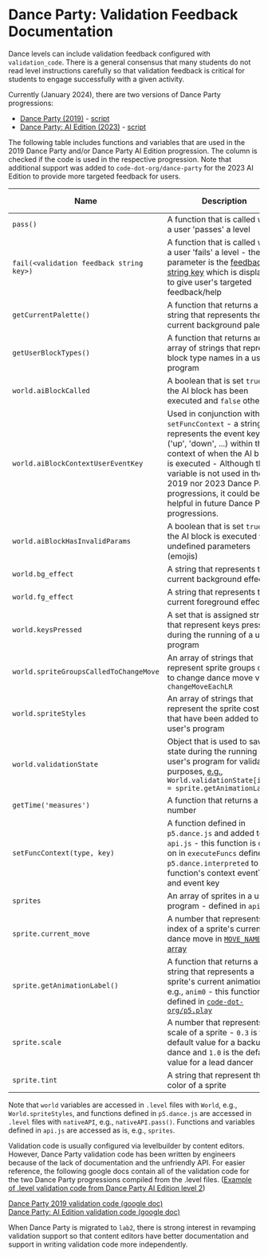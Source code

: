 # Dance Party: Validation Feedback Documentation

Dance levels can include validation feedback configured with `validation_code`. There is a general consensus that many students do not read level instructions carefully so that validation feedback is critical for students to engage successfully with a given activity.

Currently (January 2024), there are two versions of Dance Party progressions:
- [Dance Party (2019)](https://studio.code.org/s/dance-2019) - [script](https://github.com/code-dot-org/code-dot-org/blob/staging/dashboard/config/scripts_json/dance-2019.script_json)
- [Dance Party: AI Edition (2023)](https://studio.code.org/s/dance-ai-2023) - [script](https://github.com/code-dot-org/code-dot-org/blob/staging/dashboard/config/scripts_json/dance-ai-2023.script_json)

The following table includes functions and variables that are used in the 2019 Dance Party and/or Dance Party AI Edition progression. The column is checked if the code is used in the respective progression. Note that additional support was added to `code-dot-org/dance-party` for the 2023 AI Edition to provide more targeted feedback for users.

| Name | Description | 2019 Dance | 2023 AI |
| --- | --- | --- | --- |
| `pass()` | A function that is called when a user 'passes' a level |  &check; |  &check; |
| `fail(<validation feedback string key>)` | A function that is called when a user 'fails' a level - the parameter is the [feedback string key](https://github.com/code-dot-org/code-dot-org/blob/staging/apps/i18n/dance/en_us.json) which is displayed to give user's targeted feedback/help | &check; |  &check; |
| `getCurrentPalette()` | A function that returns a string that represents the current background palette | | &check;  |
| `getUserBlockTypes()` | A function that returns an array of strings that represent block type names in a user's program | | &check;  |
| `world.aiBlockCalled` | A boolean that is set `true` if the AI block has been executed and `false` otherwise | | &check;  |
| `world.aiBlockContextUserEventKey` | Used in conjunction with `setFuncContext` - a string that represents the event key ('up', 'down', ...) within the context of when the AI block is executed - Although this variable is not used in the 2019 nor 2023 Dance Party progressions, it could be helpful in future Dance Party progressions. | | &check;  |
| `world.aiBlockHasInvalidParams` | A boolean that is set `true` if the AI block is executed with undefined parameters (emojis) | | &check;  |
| `world.bg_effect` | A string that represents the current background effect | | &check;  |
| `world.fg_effect` | A string that represents the current foreground effect | | &check;  |
| `world.keysPressed` | A set that is assigned strings that represent keys pressed during the running of a user's program | &check; |  &check; |
| `world.spriteGroupsCalledToChangeMove` | An array of strings that represent sprite groups called to change dance move via `changeMoveEachLR` | | &check;  |
| `world.spriteStyles` | An array of strings that represent the sprite costumes that have been added to a user's program | | &check;  |
| `world.validationState` | Object that is used to save state during the running of the user's program for validation purposes, [e.g.](https://github.com/code-dot-org/code-dot-org/blob/34be28fcefbf84f2cefec08e06abff311fc1befa/dashboard/config/levels/custom/dance/Dance_2019_03.level#L34C26-L34C26), `World.validationState[index] = sprite.getAnimationLabel()` | &check; |  &check; |
| `getTime('measures')` | A function that returns a number | &check; |  &check; |
| `setFuncContext(type, key)` | A function defined in `p5.dance.js` and added to `api.js` - this function is called on in `executeFuncs` defined in `p5.dance.interpreted` to set a function's context eventType and event key | | &check;  |
| `sprites` | An array of sprites in a user's program - defined in `api.js` | &check; |  &check; |
| `sprite.current_move` | A number that represents the index of a sprite's current dance move in [`MOVE_NAMES` array](https://github.com/code-dot-org/dance-party/blob/e5dc8698e8700314959e58cb8f45c6a3314c43cc/src/constants.js#L18) | &check; | |
| `sprite.getAnimationLabel()` | A function that returns a string that represents a sprite's current animation, e.g., `anim0` - this function is defined in [`code-dot-org/p5.play`](https://github.com/code-dot-org/p5.play/blob/6b9a6ac479ce38a134cfc2fb9cadd50310741669/lib/p5.play.js#L2949C3-L2949C3) | &check; |  &check; |
| `sprite.scale` | A number that represents the scale of a sprite - `0.3` is the default value for a backup dance and `1.0` is the default value for a lead dancer | &check; | |
| `sprite.tint` | A string that represent the color of a sprite | &check; | |

Note that `world` variables are accessed in `.level` files with `World`, e.g., `World.spriteStyles`, and functions defined in `p5.dance.js` are accessed in `.level` files with `nativeAPI`, e.g., `nativeAPI.pass()`. Functions and variables defined in `api.js` are accessed as is, e.g., `sprites`.

Validation code is usually configured via levelbuilder by content editors. However, Dance Party validation code has been written by engineers because of the lack of documentation and the unfriendly API. For easier reference, the following google docs contain all of the validation code for the two Dance Party progressions compiled from the .level files. ([Example of .level validation code from Dance Party AI Edition level 2](https://github.com/code-dot-org/code-dot-org/blob/dabc4880015ccc2ec30334132a420eb53f79369d/dashboard/config/levels/custom/dance/dance_ai_dancer_and_dance_move.level#L62))

[Dance Party 2019 validation code (google doc)](https://docs.google.com/document/d/1rZrUCeuy6KIRC8a44reu6QpNTCA_gCxHeDX6IFal96g/edit)  
[Dance Party: AI Edition validation code (google doc)](https://docs.google.com/document/d/1BErRvFN3lOoJPUMKS_xrbTjDUs55khh2Uwhfvy5SVIs/edit)

When Dance Party is migrated to `lab2`, there is strong interest in revamping validation support so that content editors have better documentation and support in writing validation code more independently.